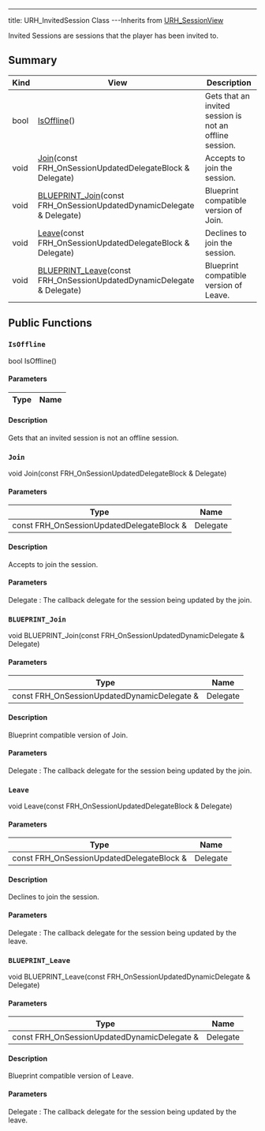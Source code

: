 ---
title: URH_InvitedSession Class
---Inherits from [URH_SessionView](/unreal-plugins/all/classurh__sessionview/#classURH__SessionView)

Invited Sessions are sessions that the player has been invited to.

## Summary
| Kind | View | Description |
|------|------|-------------|
|bool|[IsOffline](/unreal-plugins/all/classurh__invitedsession/#classURH__InvitedSession_1af877279192bb132ceb1128b5fc5f6f2b)()|Gets that an invited session is not an offline session.|
|void|[Join](/unreal-plugins/all/classurh__invitedsession/#classURH__InvitedSession_1a533ddfa3135881b4b4ed6b7f57cb809e)(const FRH_OnSessionUpdatedDelegateBlock & Delegate)|Accepts to join the session.|
|void|[BLUEPRINT_Join](/unreal-plugins/all/classurh__invitedsession/#classURH__InvitedSession_1ae695534cc3653e4cf7374b54a030133b)(const FRH_OnSessionUpdatedDynamicDelegate & Delegate)|Blueprint compatible version of Join.|
|void|[Leave](/unreal-plugins/all/classurh__invitedsession/#classURH__InvitedSession_1ac9e1131d672b7e6f7dd4a476d54e80aa)(const FRH_OnSessionUpdatedDelegateBlock & Delegate)|Declines to join the session.|
|void|[BLUEPRINT_Leave](/unreal-plugins/all/classurh__invitedsession/#classURH__InvitedSession_1a5710f9c6987179ca0489029cb3bced79)(const FRH_OnSessionUpdatedDynamicDelegate & Delegate)|Blueprint compatible version of Leave.|
## Public Functions



### `IsOffline` <a id="classURH__InvitedSession_1af877279192bb132ceb1128b5fc5f6f2b"></a>

bool IsOffline()

#### Parameters

| Type | Name |
|------|------|

#### Description

Gets that an invited session is not an offline session.




### `Join` <a id="classURH__InvitedSession_1a533ddfa3135881b4b4ed6b7f57cb809e"></a>

void Join(const FRH_OnSessionUpdatedDelegateBlock & Delegate)

#### Parameters

| Type | Name |
|------|------|
|const FRH_OnSessionUpdatedDelegateBlock &|Delegate|

#### Description

Accepts to join the session.


#### Parameters

Delegate
: The callback delegate for the session being updated by the join. 



### `BLUEPRINT_Join` <a id="classURH__InvitedSession_1ae695534cc3653e4cf7374b54a030133b"></a>

void BLUEPRINT_Join(const FRH_OnSessionUpdatedDynamicDelegate & Delegate)

#### Parameters

| Type | Name |
|------|------|
|const FRH_OnSessionUpdatedDynamicDelegate &|Delegate|

#### Description

Blueprint compatible version of Join.


#### Parameters

Delegate
: The callback delegate for the session being updated by the join. 



### `Leave` <a id="classURH__InvitedSession_1ac9e1131d672b7e6f7dd4a476d54e80aa"></a>

void Leave(const FRH_OnSessionUpdatedDelegateBlock & Delegate)

#### Parameters

| Type | Name |
|------|------|
|const FRH_OnSessionUpdatedDelegateBlock &|Delegate|

#### Description

Declines to join the session.


#### Parameters

Delegate
: The callback delegate for the session being updated by the leave. 



### `BLUEPRINT_Leave` <a id="classURH__InvitedSession_1a5710f9c6987179ca0489029cb3bced79"></a>

void BLUEPRINT_Leave(const FRH_OnSessionUpdatedDynamicDelegate & Delegate)

#### Parameters

| Type | Name |
|------|------|
|const FRH_OnSessionUpdatedDynamicDelegate &|Delegate|

#### Description

Blueprint compatible version of Leave.


#### Parameters

Delegate
: The callback delegate for the session being updated by the leave. 




